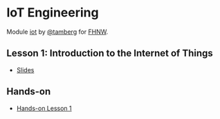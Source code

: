 # IoT Engineering
Module [iot](https://www.fhnw.ch/de/studium/module/9280188) by [@tamberg](https://twitter.com/tamberg) for [FHNW](https://www.fhnw.ch/).

## Lesson 1: Introduction to the Internet of Things
- [Slides](http://www.tamberg.org/fhnw/2024/hs/IoT01Introduction.pdf)

## Hands-on
- [Hands-on Lesson 1](../../../../fhnw-iot-work-01/blob/master/README.md)
